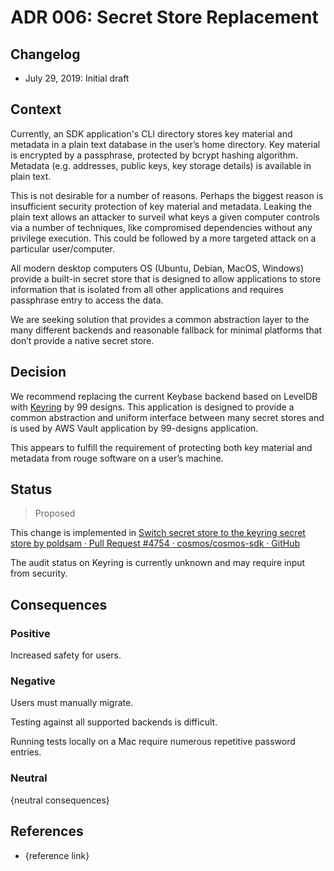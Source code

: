 # ADR 006: Secret Store Replacement

## Changelog

- July 29, 2019: Initial draft

## Context

Currently, an SDK application's CLI directory stores key material and metadata in a plain text database in the user’s home directory.  Key material is encrypted by a passphrase, protected by bcrypt hashing algorithm. Metadata (e.g. addresses, public keys, key storage details) is available in plain text. 

This is not desirable for a number of reasons. Perhaps the biggest reason is insufficient security protection of key material and metadata. Leaking the plain text allows an attacker to surveil what keys a given computer controls via a number of techniques, like compromised dependencies without any privilege execution. This could be followed by a more targeted attack on a particular user/computer.

All modern desktop computers OS (Ubuntu, Debian, MacOS, Windows) provide a built-in secret store that is designed to allow applications to store information that is isolated from all other applications and requires passphrase entry to access the data. 

We are seeking solution that provides a common abstraction layer to the many different backends and reasonable fallback for minimal platforms that don’t provide a native secret store.


## Decision

We recommend replacing the current Keybase backend based on LevelDB with [Keyring](https://github.com/99designs/keyring) by 99 designs. This application is designed to provide a common abstraction and uniform interface between many secret stores and is used by AWS Vault application by 99-designs application.

This appears to fulfill the requirement of protecting both key material and metadata from rouge software on a user’s machine.



## Status
> Proposed

This change is implemented in [Switch secret store to the keyring secret store by poldsam · Pull Request #4754 · cosmos/cosmos-sdk · GitHub](https://github.com/tuckermint/cosmos-sdk/pull/4754)

The audit status on Keyring is currently unknown and may require input from security.

## Consequences

### Positive

Increased safety for users.

### Negative

Users must manually migrate.

Testing against all supported backends is difficult.

Running tests locally on a Mac require numerous repetitive password entries.

### Neutral

{neutral consequences}

## References

- {reference link}

